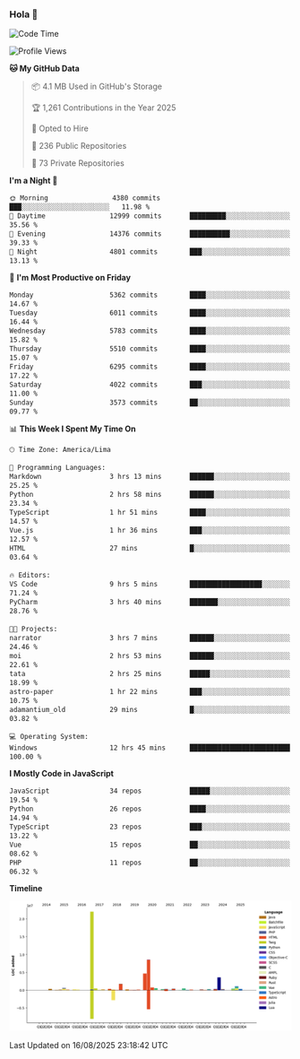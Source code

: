 ### Hola 👋

<!--START_SECTION:waka-->
![Code Time](http://img.shields.io/badge/Code%20Time-290%20hrs%2058%20mins-blue)

![Profile Views](http://img.shields.io/badge/Profile%20Views-0-blue)

**🐱 My GitHub Data** 

> 📦 4.1 MB Used in GitHub's Storage 
 > 
> 🏆 1,261 Contributions in the Year 2025
 > 
> 💼 Opted to Hire
 > 
> 📜 236 Public Repositories 
 > 
> 🔑 73 Private Repositories 
 > 
**I'm a Night 🦉** 

```text
🌞 Morning                4380 commits        ███░░░░░░░░░░░░░░░░░░░░░░   11.98 % 
🌆 Daytime                12999 commits       █████████░░░░░░░░░░░░░░░░   35.56 % 
🌃 Evening                14376 commits       ██████████░░░░░░░░░░░░░░░   39.33 % 
🌙 Night                  4801 commits        ███░░░░░░░░░░░░░░░░░░░░░░   13.13 % 
```
📅 **I'm Most Productive on Friday** 

```text
Monday                   5362 commits        ████░░░░░░░░░░░░░░░░░░░░░   14.67 % 
Tuesday                  6011 commits        ████░░░░░░░░░░░░░░░░░░░░░   16.44 % 
Wednesday                5783 commits        ████░░░░░░░░░░░░░░░░░░░░░   15.82 % 
Thursday                 5510 commits        ████░░░░░░░░░░░░░░░░░░░░░   15.07 % 
Friday                   6295 commits        ████░░░░░░░░░░░░░░░░░░░░░   17.22 % 
Saturday                 4022 commits        ███░░░░░░░░░░░░░░░░░░░░░░   11.00 % 
Sunday                   3573 commits        ██░░░░░░░░░░░░░░░░░░░░░░░   09.77 % 
```


📊 **This Week I Spent My Time On** 

```text
🕑︎ Time Zone: America/Lima

💬 Programming Languages: 
Markdown                 3 hrs 13 mins       ██████░░░░░░░░░░░░░░░░░░░   25.25 % 
Python                   2 hrs 58 mins       ██████░░░░░░░░░░░░░░░░░░░   23.34 % 
TypeScript               1 hr 51 mins        ████░░░░░░░░░░░░░░░░░░░░░   14.57 % 
Vue.js                   1 hr 36 mins        ███░░░░░░░░░░░░░░░░░░░░░░   12.57 % 
HTML                     27 mins             █░░░░░░░░░░░░░░░░░░░░░░░░   03.64 % 

🔥 Editors: 
VS Code                  9 hrs 5 mins        ██████████████████░░░░░░░   71.24 % 
PyCharm                  3 hrs 40 mins       ███████░░░░░░░░░░░░░░░░░░   28.76 % 

🐱‍💻 Projects: 
narrator                 3 hrs 7 mins        ██████░░░░░░░░░░░░░░░░░░░   24.46 % 
moi                      2 hrs 53 mins       ██████░░░░░░░░░░░░░░░░░░░   22.61 % 
tata                     2 hrs 25 mins       █████░░░░░░░░░░░░░░░░░░░░   18.99 % 
astro-paper              1 hr 22 mins        ███░░░░░░░░░░░░░░░░░░░░░░   10.75 % 
adamantium_old           29 mins             █░░░░░░░░░░░░░░░░░░░░░░░░   03.82 % 

💻 Operating System: 
Windows                  12 hrs 45 mins      █████████████████████████   100.00 % 
```

**I Mostly Code in JavaScript** 

```text
JavaScript               34 repos            █████░░░░░░░░░░░░░░░░░░░░   19.54 % 
Python                   26 repos            ████░░░░░░░░░░░░░░░░░░░░░   14.94 % 
TypeScript               23 repos            ███░░░░░░░░░░░░░░░░░░░░░░   13.22 % 
Vue                      15 repos            ██░░░░░░░░░░░░░░░░░░░░░░░   08.62 % 
PHP                      11 repos            ██░░░░░░░░░░░░░░░░░░░░░░░   06.32 % 
```



**Timeline**

![Lines of Code chart](https://raw.githubusercontent.com/KhanMaytok/KhanMaytok/master/assets/bar_graph.png)


 Last Updated on 16/08/2025 23:18:42 UTC
<!--END_SECTION:waka-->
